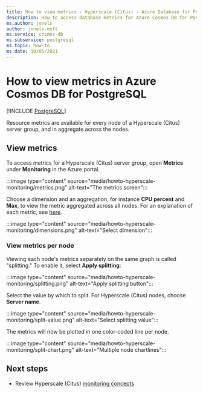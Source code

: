 ```yaml
---
title: How to view metrics - Hyperscale (Citus) - Azure Database for PostgreSQL
description: How to access database metrics for Azure Cosmos DB for PostgreSQL
ms.author: jonels
author: jonels-msft
ms.service: cosmos-db
ms.subservice: postgresql
ms.topic: how-to
ms.date: 10/05/2021
---
```


# How to view metrics in Azure Cosmos DB for PostgreSQL

[!INCLUDE [PostgreSQL](../includes/appliesto-postgresql.md)]

Resource metrics are available for every node of a Hyperscale (Citus) server
group, and in aggregate across the nodes.

## View metrics

To access metrics for a Hyperscale (Citus) server group, open **Metrics**
under **Monitoring** in the Azure portal.

:::image type="content" source="media/howto-hyperscale-monitoring/metrics.png" alt-text="The metrics screen":::

Choose a dimension and an aggregation, for instance **CPU percent** and
**Max**, to view the metric aggregated across all nodes. For an explanation of
each metric, see [here](concepts-monitoring.md#list-of-metrics).

:::image type="content" source="media/howto-hyperscale-monitoring/dimensions.png" alt-text="Select dimension":::

### View metrics per node

Viewing each node's metrics separately on the same graph is called "splitting."
To enable it, select **Apply splitting**:

:::image type="content" source="media/howto-hyperscale-monitoring/splitting.png" alt-text="Apply splitting button":::

Select the value by which to split. For Hyperscale (Citus) nodes, choose **Server name**.

:::image type="content" source="media/howto-hyperscale-monitoring/split-value.png" alt-text="Select splitting value":::

The metrics will now be plotted in one color-coded line per node.

:::image type="content" source="media/howto-hyperscale-monitoring/split-chart.png" alt-text="Multiple node chartlines":::

## Next steps

* Review Hyperscale (Citus) [monitoring concepts](concepts-monitoring.md)
